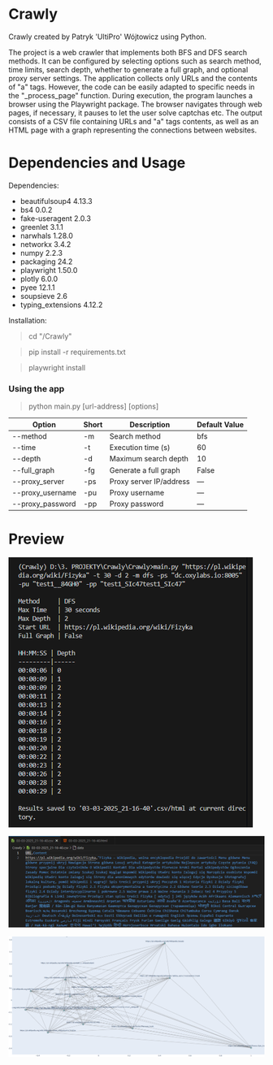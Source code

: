 # Crawly
Crawly created by Patryk 'UltiPro' Wójtowicz using Python.

The project is a web crawler that implements both BFS and DFS search methods. It can be configured by selecting options such as search method, time limits, search depth, whether to generate a full graph, and optional proxy server settings. The application collects only URLs and the contents of "a" tags. However, the code can be easily adapted to specific needs in the "_process_page" function. During execution, the program launches a browser using the Playwright package. The browser navigates through web pages, if necessary, it pauses to let the user solve captchas etc. The output consists of a CSV file containing URLs and "a" tags contents, as well as an HTML page with a graph representing the connections between websites.

# Dependencies and Usage

Dependencies:

<ul>
    <li>beautifulsoup4 4.13.3</li>
    <li>bs4 0.0.2</li>
    <li>fake-useragent 2.0.3</li>
    <li>greenlet 3.1.1</li>
    <li>narwhals 1.28.0</li>
    <li>networkx 3.4.2</li>
    <li>numpy 2.2.3</li>
    <li>packaging 24.2</li>
    <li>playwright 1.50.0</li>
    <li>plotly 6.0.0</li>
    <li>pyee 12.1.1</li>
    <li>soupsieve 2.6</li>
    <li>typing_extensions 4.12.2</li>
</ul>

Installation:

> cd "/Crawly"

> pip install -r requirements.txt

> playwright install

### Using the app

> python main.py [url-address] [options]

| Option           | Short | Description             | Default Value |
| ---------------- | ----- | ----------------------- | ------------- |
| --method         | -m    | Search method           | bfs           |
| --time           | -t    | Execution time (s)      | 60            |
| --depth          | -d    | Maximum search depth    | 10            |
| --full_graph     | -fg   | Generate a full graph   | False         |
| --proxy_server   | -ps   | Proxy server IP/address | —             |
| --proxy_username | -pu   | Proxy username          | —             |
| --proxy_password | -pp   | Proxy password          | —             |

# Preview

![Terminal Preview](/screenshots/Terminal.png)

![CSV Preview](/screenshots/CSV.png)

![HTML Preview](/screenshots/HTML.png)
